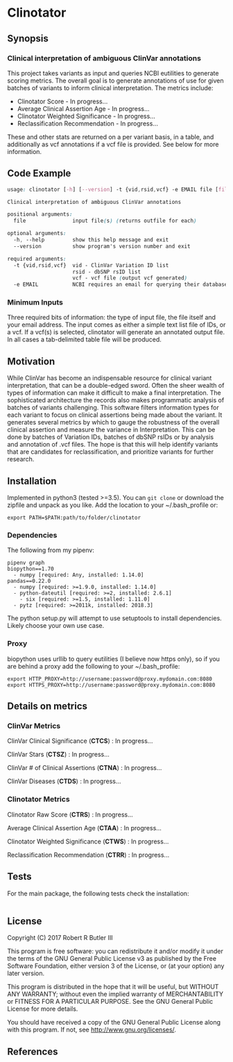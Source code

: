 # Clinotator
## Synopsis

### Clinical interpretation of ambiguous ClinVar annotations

This project takes variants as input and queries NCBI eutilities to generate scoring metrics. The overall goal is to generate annotations of use for given batches of variants to inform clinical interpretation. The metrics include:

*	Clinotator Score -  In progress...
*	Average Clinical Assertion Age -  In progress...
*	Clinotator Weighted Significance -  In progress...
*	Reclassification Recommendation -  In progress...

These and other stats are returned on a per variant basis, in a table, and additionally as vcf annotations if a vcf file is provided. See below for more information. 

## Code Example

```css
usage: clinotator [-h] [--version] -t {vid,rsid,vcf} -e EMAIL file [file  In progress...]

Clinical interpretation of ambiguous ClinVar annotations

positional arguments:
  file               input file(s) (returns outfile for each)

optional arguments:
  -h, --help         show this help message and exit
  --version          show program's version number and exit

required arguments:
  -t {vid,rsid,vcf}  vid - ClinVar Variation ID list
                     rsid - dbSNP rsID list
                     vcf - vcf file (output vcf generated)
  -e EMAIL           NCBI requires an email for querying their databases
```

### Minimum Inputs

Three required bits of information: the type of input file, the file itself and your email address. The input comes as either a simple text list file of IDs, or a vcf. If a vcf(s) is selected, clinotator will generate an annotated output file. In all cases a tab-delimited table file will be produced.


## Motivation

While ClinVar has become an indispensable resource for clinical variant interpretation, that can be a double-edged sword. Often the sheer wealth of types of information can make it difficult to make a final interpretation. The sophisticated architecture the records also makes programmatic analysis of batches of variants challenging. This software filters information types for each variant to focus on clinical assertions being made about the variant. It generates several metrics by which to gauge the robustness of the overall clinical assertion and measure the variance in Interpretation. This can be done by batches of Variation IDs, batches of dbSNP rsIDs or by analysis and annotation of .vcf files. The hope is that this will help identify variants that are candidates for reclassification, and prioritize variants for further research.

## Installation

Implemented in python3 (tested >=3.5). You can `git clone` or download the zipfile and unpack as you like. Add the location to your ~/.bash_profile or:

```
export PATH=$PATH:path/to/folder/clinotator
``` 

### Dependencies

The following from my pipenv:

```
pipenv graph
biopython==1.70
  - numpy [required: Any, installed: 1.14.0]
pandas==0.22.0
  - numpy [required: >=1.9.0, installed: 1.14.0]
  - python-dateutil [required: >=2, installed: 2.6.1]
    - six [required: >=1.5, installed: 1.11.0]
  - pytz [required: >=2011k, installed: 2018.3]
```

The python setup.py will attempt to use setuptools to install dependencies. Likely choose your own use case.

### Proxy

biopython uses urllib to query eutilities (I believe now https only), so if you are behind a proxy add the following to your ~/.bash_profile:

```
export HTTP_PROXY=http://username:password@proxy.mydomain.com:8080
export HTTPS_PROXY=http://username:password@proxy.mydomain.com:8080
```

## Details on metrics

### ClinVar Metrics

ClinVar Clinical Significance (**CTCS**)
:  In progress...

ClinVar Stars (**CTSZ**)
:  In progress...

ClinVar \# of Clinical Assertions (**CTNA**)
:  In progress...

ClinVar Diseases (**CTDS**)
:  In progress...

### Clinotator Metrics

Clinotator Raw Score (**CTRS**)
:  In progress...

Average Clinical Assertion Age (**CTAA**)
:  In progress...

Clinotator Weighted Significance (**CTWS**)
:  In progress...

Reclassification Recommendation (**CTRR**)
:  In progress...

## Tests

For the main package, the following tests check the installation:

```
```

## License

Copyright (C) 2017  Robert R Butler III

This program is free software: you can redistribute it and/or modify
it under the terms of the GNU General Public License v3 as published by
the Free Software Foundation, either version 3 of the License, or
(at your option) any later version.

This program is distributed in the hope that it will be useful,
but WITHOUT ANY WARRANTY; without even the implied warranty of
MERCHANTABILITY or FITNESS FOR A PARTICULAR PURPOSE.  See the
GNU General Public License for more details.

You should have received a copy of the GNU General Public License
along with this program. If not, see <http://www.gnu.org/licenses/>.

## References

